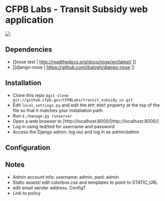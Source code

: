 # CFPB Labs - Transit Subsidy web application
<img src="/sheltonw/transit_subsidy_os/raw/master/transit_subsidy/static/images/screen_shot.png">

## Dependencies
 - [[nose test | http://readthedocs.org/docs/nose/en/latest/ ]]
 - [[django-nose | https://github.com/jbalogh/django-nose ]]


## Installation
 - Clone this repo ```$git clone git://github.cfpb.gov/CFPBLabs/transit_subsidy_os.git```
 - Edit ```local_settings.py``` and edit the ```APP_ROOT``` property at the top of the
   file so that it matches your installation path.
 - Run ```$./manage.py runserver```
 - Open a web browser to  [http://localhost:8000/|http://localhost:8000/]
 - Log in using ted/ted for username and password
 - Access the Django admin: log out and log in as admin/admin


## Configuration

## Notes
 - Admin account info: username: admin, pwd: admin
 - Static assets!  edit colorbox.css and templates to point to STATIC_URL
 - edit email sender address.  Config?
 - Link to policy



